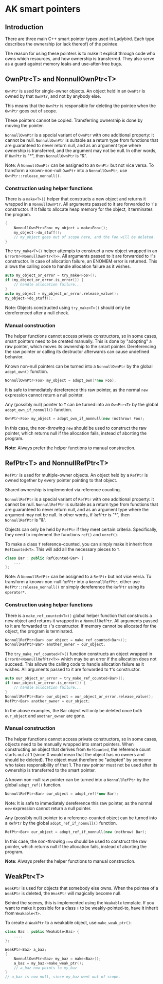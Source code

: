# AK smart pointers

## Introduction

There are three main C++ smart pointer types used in Ladybird. Each type describes the ownership (or lack thereof) of the pointee.

The reason for using these pointers is to make it explicit through code who owns which resources, and how ownership is transferred. They also serve as a guard against memory leaks and use-after-free bugs.

## OwnPtr\<T\> and NonnullOwnPtr\<T\>

`OwnPtr` is used for single-owner objects. An object held in an `OwnPtr` is owned by that `OwnPtr`, and not by anybody else.

This means that the `OwnPtr` is responsible for deleting the pointee when the `OwnPtr` goes out of scope.

These pointers cannot be copied. Transferring ownership is done by moving the pointer.

`NonnullOwnPtr` is a special variant of `OwnPtr` with one additional property: it cannot be null. `NonnullOwnPtr` is suitable as a return type from functions that are guaranteed to never return null, and as an argument type where ownership is transferred, and the argument may not be null. In other words, if `OwnPtr` is "\*", then `NonnullOwnPtr` is "&".

Note: A `NonnullOwnPtr` can be assigned to an `OwnPtr` but not vice versa. To transform a known-non-null `OwnPtr` into a `NonnullOwnPtr`, use `OwnPtr::release_nonnull()`.

### Construction using helper functions

There is a `make<T>()` helper that constructs a new object and returns it wrapped in a `NonnullOwnPtr`. All arguments passed to it are forwarded to `T`'s constructor. If it fails to allocate heap memory for the object, it terminates the program.

```cpp
{
    NonnullOwnPtr<Foo> my_object = make<Foo>();
    my_object->do_stuff();
    // my_object goes out of scope here, and the Foo will be deleted.
}
```

The `try_make<T>()` helper attempts to construct a new object wrapped in an `ErrorOr<NonnullOwnPtr<T>>`. All arguments passed to it are forwarded to `T`'s constructor. In case of allocation failure, an ENOMEM error is returned. This allows the calling code to handle allocation failure as it wishes.

```cpp
auto my_object_or_error = try_make<Foo>();
if (my_object_or_error.is_error()) {
    // handle allocation failure...
}
auto my_object = my_object_or_error.release_value();
my_object->do_stuff();
```

Note: Objects constructed using `try_make<T>()` should only be dereferenced after a null check.

### Manual construction

The helper functions cannot access private constructors, so in some cases, smart pointers need to be created manually. This is done by "adopting" a raw pointer, which moves its ownership to the smart pointer. Dereferencing the raw pointer or calling its destructor afterwards can cause undefined behavior.

Known non-null pointers can be turned into a `NonnullOwnPtr` by the global `adopt_own()` function.

```cpp
NonnullOwnPtr<Foo> my_object = adopt_own(*new Foo);
```

It is safe to immediately dereference this raw pointer, as the normal `new` expression cannot return a null pointer.

Any (possibly null) pointer to `T` can be turned into an `OwnPtr<T>` by the global `adopt_own_if_nonnull()` function.

```cpp
OwnPtr<Foo> my_object = adopt_own_if_nonnull(new (nothrow) Foo);
```

In this case, the *non-throwing* `new` should be used to construct the raw pointer, which returns null if the allocation fails, instead of aborting the program.

**Note:** Always prefer the helper functions to manual construction.

## RefPtr\<T\> and NonnullRefPtr\<T\>

`RefPtr` is used for multiple-owner objects. An object held by a `RefPtr` is owned together by every pointer pointing to that object.

Shared ownership is implemented via reference counting.

`NonnullRefPtr` is a special variant of `RefPtr` with one additional property: it cannot be null. `NonnullRefPtr` is suitable as a return type from functions that are guaranteed to never return null, and as an argument type where the argument may not be null. In other words, if `RefPtr` is "\*", then `NonnullRefPtr` is "&".

Objects can only be held by `RefPtr` if they meet certain criteria. Specifically, they need to implement the functions `ref()` and `unref()`.

To make a class `T` reference-counted, you can simply make it inherit from `RefCounted<T>`. This will add all the necessary pieces to `T`.

```cpp
class Bar : public RefCounted<Bar> {
    ...
};
```

Note: A `NonnullRefPtr` can be assigned to a `RefPtr` but not vice versa. To transform a known-non-null `RefPtr` into a `NonnullRefPtr`, either use `RefPtr::release_nonnull()` or simply dereference the `RefPtr` using its `operator*`.

### Construction using helper functions

There is a `make_ref_counted<T>()` global helper function that constructs a new object and returns it wrapped in a `NonnullRefPtr`. All arguments passed to it are forwarded to `T`'s constructor. If memory cannot be allocated for the object, the program is terminated.

```cpp
NonnullRefPtr<Bar> our_object = make_ref_counted<Bar>();
NonnullRefPtr<Bar> another_owner = our_object;
```

The `try_make_ref_counted<T>()` function constructs an object wrapped in `ErrorOr<NonnullRefPtr<T>>` which may be an error if the allocation does not succeed. This allows the calling code to handle allocation failure as it wishes. All arguments passed to it are forwarded to `T`'s constructor.

```cpp
auto our_object_or_error = try_make_ref_counted<Bar>();
if (our_object_or_error.is_error()) {
    // handle allocation failure...
}
NonnullRefPtr<Bar> our_object = our_object_or_error.release_value();
RefPtr<Bar> another_owner = our_object;
```

In the above examples, the Bar object will only be deleted once both `our_object` and `another_owner` are gone.

### Manual construction

The helper functions cannot access private constructors, so in some cases, objects need to be manually wrapped into smart pointers. When constructing an object that derives from `RefCounted`, the reference count starts out at 1 (since 0 would mean that the object has no owners and should be deleted). The object must therefore be "adopted" by someone who takes responsibility of that 1. The raw pointer must not be used after its ownership is transferred to the smart pointer.

A known non-null raw pointer can be turned into a `NonnullRefPtr` by the global `adopt_ref()` function.

```cpp
NonnullRefPtr<Bar> our_object = adopt_ref(*new Bar);
```

Note: It is safe to immediately dereference this raw pointer, as the normal `new` expression cannot return a null pointer.

Any (possibly null) pointer to a reference-counted object can be turned into a `RefPtr` by the global `adopt_ref_if_nonnull()` function.

```cpp
RefPtr<Bar> our_object = adopt_ref_if_nonnull(new (nothrow) Bar);
```

In this case, the *non-throwing* `new` should be used to construct the raw pointer, which returns null if the allocation fails, instead of aborting the program.

**Note:** Always prefer the helper functions to manual construction.

## WeakPtr\<T\>

`WeakPtr` is used for objects that somebody else owns. When the pointee of a `WeakPtr` is deleted, the `WeakPtr` will magically become null.

Behind the scenes, this is implemented using the `Weakable` template. If you want to make it possible for a class `T` to be weakly-pointed-to, have it inherit from `Weakable<T>`.

To create a `WeakPtr` to a weakable object, use `make_weak_ptr()`:

```cpp
class Baz : public Weakable<Baz> {
    ....
};

WeakPtr<Baz> a_baz;
{
    NonnullOwnPtr<Baz> my_baz = make<Baz>();
    a_baz = my_baz->make_weak_ptr();
    // a_baz now points to my_baz
}
// a_baz is now null, since my_baz went out of scope.
```
